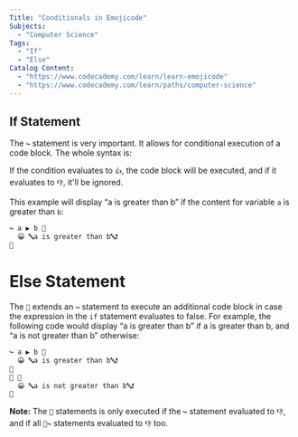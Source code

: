 ```yaml
---
Title: "Conditionals in Emojicode"
Subjects:
  - "Computer Science"
Tags:
  - "If"
  - "Else"
Catalog Content:
  - "https://www.codecademy.com/learn/learn-emojicode"
  - "https://www.codecademy.com/learn/paths/computer-science"
---
```


## If Statement

The `↪` statement is very important. It allows for conditional execution of a code block. The whole syntax is:

If the condition evaluates to `👍`, the code block will be executed, and if it evaluates to `👎`, it'll be ignored.

This example will display “a is greater than b” if the content for variable `a` is greater than `b`:

```bash
↪️ a ▶️ b 🍇
  😀 🔤a is greater than b🔤❗️
🍉
```

# Else Statement

The `🙅` extends an `↪️` statement to execute an additional code block in case the expression in the `if` statement evaluates to false. For example, the following code would display “a is greater than b” if a is greater than b, and “a is not greater than b” otherwise:

```bash
↪️ a ▶️ b 🍇
  😀 🔤a is greater than b🔤❗️
🍉
🙅 🍇
  😀 🔤a is not greater than b🔤❗️
🍉
```

**Note:** The `🙅` statements is only executed if the `↪️` statement evaluated to `👎`, and if all `🙅↪️` statements evaluated to `👎` too.
